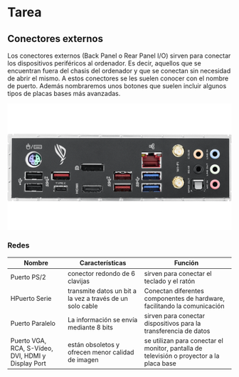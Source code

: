 # Tarea 
## Conectores externos
Los conectores externos (Back Panel o Rear Panel I/O) sirven para conectar los dispositivos periféricos al ordenador. Es decir, aquellos que se encuentran fuera del chasis del ordenador y que se conectan sin necesidad de abrir el mismo. A estos conectores se les suelen conocer con el nombre de puerto. Además nombraremos unos botones que suelen incluir algunos tipos de placas bases más avanzadas.

![Conectores externos](fotoo.png)
### Redes  

| Nombre | Características | Función | 
| ------ | ------ | ------ |
| Puerto PS/2 | conector redondo de 6 clavijas | sirven para conectar el teclado y el ratón |
| HPuerto Serie | transmite datos un bit a la vez a través de un solo cable | Conectan diferentes componentes de hardware, facilitando la comunicación  |
| Puerto Paralelo | La información se envía mediante 8 bits | sirven para conectar dispositivos para la transferencia de datos |
| Puerto VGA, RCA, S-Vídeo, DVI, HDMI y Display Port | están obsoletos y ofrecen menor calidad de imagen | se utilizan para conectar el monitor, pantalla de televisión o proyector a la placa base |

